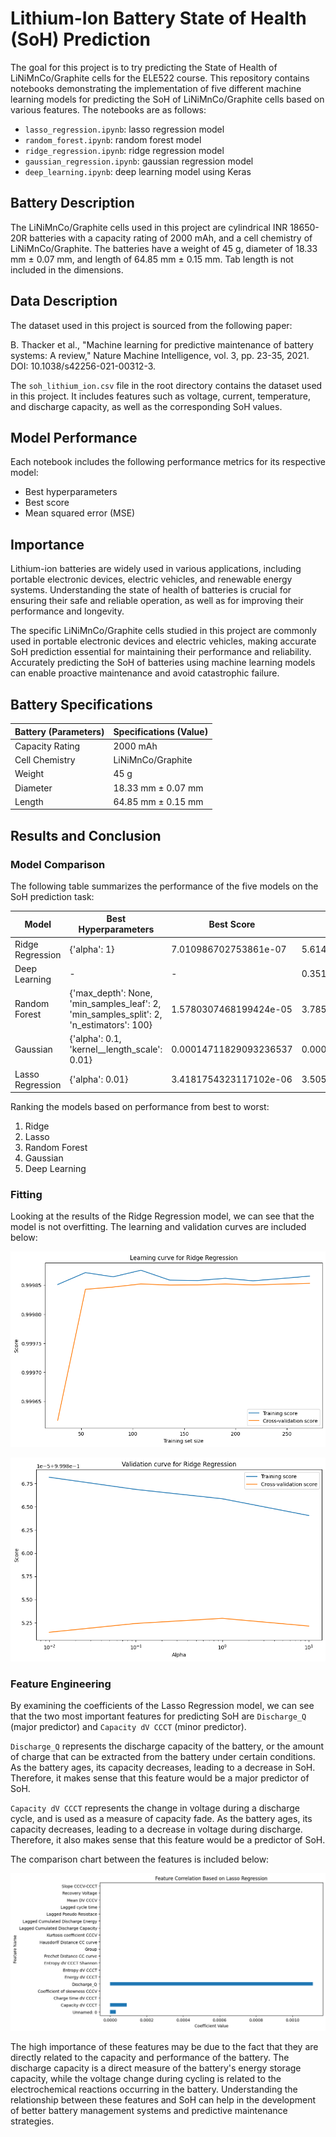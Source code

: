 # Lithium-Ion Battery State of Health (SoH) Prediction
The goal for this project is to try predicting the State of Health of LiNiMnCo/Graphite cells for the ELE522 course.
This repository contains notebooks demonstrating the implementation of five different machine learning models for predicting the SoH of LiNiMnCo/Graphite cells based on various features. The notebooks are as follows:

- `lasso_regression.ipynb`: lasso regression model
- `random_forest.ipynb`: random forest model
- `ridge_regression.ipynb`: ridge regression model
- `gaussian_regression.ipynb`: gaussian regression model
- `deep_learning.ipynb`: deep learning model using Keras

## Battery Description

The LiNiMnCo/Graphite cells used in this project are cylindrical INR 18650-20R batteries with a capacity rating of 2000 mAh, and a cell chemistry of LiNiMnCo/Graphite. The batteries have a weight of 45 g, diameter of 18.33 mm ± 0.07 mm, and length of 64.85 mm ± 0.15 mm. Tab length is not included in the dimensions.

## Data Description

The dataset used in this project is sourced from the following paper:

B. Thacker et al., "Machine learning for predictive maintenance of battery systems: A review," Nature Machine Intelligence, vol. 3, pp. 23-35, 2021. DOI: 10.1038/s42256-021-00312-3.

The `soh_lithium_ion.csv` file in the root directory contains the dataset used in this project. It includes features such as voltage, current, temperature, and discharge capacity, as well as the corresponding SoH values.

## Model Performance

Each notebook includes the following performance metrics for its respective model:

- Best hyperparameters
- Best score
- Mean squared error (MSE)

## Importance

Lithium-ion batteries are widely used in various applications, including portable electronic devices, electric vehicles, and renewable energy systems. Understanding the state of health of batteries is crucial for ensuring their safe and reliable operation, as well as for improving their performance and longevity.

The specific LiNiMnCo/Graphite cells studied in this project are commonly used in portable electronic devices and electric vehicles, making accurate SoH prediction essential for maintaining their performance and reliability. Accurately predicting the SoH of batteries using machine learning models can enable proactive maintenance and avoid catastrophic failure.

## Battery Specifications

| Battery (Parameters) | Specifications (Value) |
| -------------------- | ---------------------- |
| Capacity Rating      | 2000 mAh                |
| Cell Chemistry       | LiNiMnCo/Graphite       |
| Weight               | 45 g                    |
| Diameter             | 18.33 mm ± 0.07 mm      |
| Length               | 64.85 mm ± 0.15 mm      |

## Results and Conclusion

### Model Comparison

The following table summarizes the performance of the five models on the SoH prediction task:

| Model             | Best Hyperparameters                                        | Best Score        | MSE on Test Set   |
|-------------------|-------------------------------------------------------------|-------------------|-------------------|
| Ridge Regression  | {'alpha': 1}                                                | 7.010986702753861e-07 | 5.61465748160752e-07 |
| Deep Learning     | -                                                           | -                 | 0.3512989889333423 |
| Random Forest     | {'max_depth': None, 'min_samples_leaf': 2, 'min_samples_split': 2, 'n_estimators': 100} | 1.5780307468199424e-05 | 3.7850288454312208e-06 |
| Gaussian          | {'alpha': 0.1, 'kernel__length_scale': 0.01}                | 0.00014711829093236537 | 0.00016082866805543846 |
| Lasso Regression  | {'alpha': 0.01}                                             | 3.4181754323117102e-06 | 3.5052655927481366e-06 |

Ranking the models based on performance from best to worst:

1. Ridge
2. Lasso
3. Random Forest
4. Gaussian
5. Deep Learning

### Fitting

Looking at the results of the Ridge Regression model, we can see that the model is not overfitting. The learning and validation curves are included below:

![Ridge Regression Learning Curve](/img/learning_curve.png)

![Ridge Regression Validation Curve](/img/validation_curve.png)

### Feature Engineering

By examining the coefficients of the Lasso Regression model, we can see that the two most important features for predicting SoH are `Discharge_Q` (major predictor) and `Capacity dV CCCT` (minor predictor). 

`Discharge_Q` represents the discharge capacity of the battery, or the amount of charge that can be extracted from the battery under certain conditions. As the battery ages, its capacity decreases, leading to a decrease in SoH. Therefore, it makes sense that this feature would be a major predictor of SoH.

`Capacity dV CCCT` represents the change in voltage during a discharge cycle, and is used as a measure of capacity fade. As the battery ages, its capacity decreases, leading to a decrease in voltage during discharge. Therefore, it also makes sense that this feature would be a predictor of SoH.

The comparison chart between the features is included below:

![Feature Comparison Chart](/img/features.png)

The high importance of these features may be due to the fact that they are directly related to the capacity and performance of the battery. The discharge capacity is a direct measure of the battery's energy storage capacity, while the voltage change during cycling is related to the electrochemical reactions occurring in the battery. Understanding the relationship between these features and SoH can help in the development of better battery management systems and predictive maintenance strategies.
